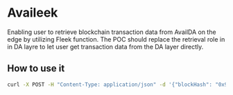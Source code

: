# Availeek
Enabling user to retrieve blockchain transaction data from AvailDA on the edge by utilizing Fleek function. 
The POC should  replace the retrieval role in in DA layre to let user get transaction data from the DA layer directly.

## How to use it

```bash
curl -X POST -H "Content-Type: application/json" -d '{"blockHash": "0x9d0e2b5a01074a38eafab80f7f97ee91a53cd0d369021fe19adc5eb57faa1ea9", "endpoint": "wss://turing-rpc.avail.so/ws"}' https://availeek.functions.on-fleek.app   --output response.json

```